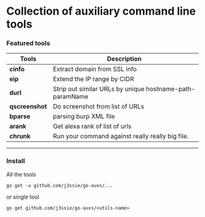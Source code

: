 Collection of auxiliary command line tools
===

### Featured tools

| Tools             | Description                         |
|-------------------|-------------------------------------|
| **cinfo**         | Extract domain from SSL info        |
| **eip**           | Extend the IP range by CIDR        |
| **durl**          | Strip out similar URLs by unique hostname-path-paramName |
| **qscreenshot**   | Do screenshot from list of URLs    |
| **bparse**        | parsing burp XML file               |
| **arank**         | Get alexa rank of list of urls      |
| **chrunk**         | Run your command against really really big file.      |

***


### Install

All the tools

```shell
go get -u github.com/j3ssie/go-auxs/...
```

or single tool

```shell
go get github.com/j3ssie/go-auxs/<utils-name>
```
